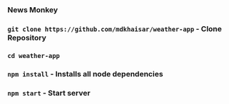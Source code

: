 ### News Monkey

### `git clone https://github.com/mdkhaisar/weather-app` - Clone Repository

### `cd weather-app` 

### `npm install`  - Installs all node dependencies

### `npm start` - Start server
